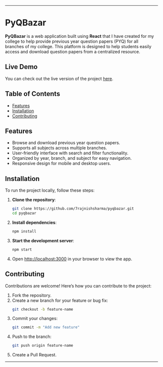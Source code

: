 
---

# PyQBazar

**PyQBazar** is a web application built using **React** that I have created for my college to help provide previous year question papers (PYQ) for all branches of my college. This platform is designed to help students easily access and download question papers from a centralized resource.

## Live Demo

You can check out the live version of the project [here](https://pyqbazar.vercel.app/).

## Table of Contents

- [Features](#features)
- [Installation](#installation)
- [Contributing](#contributing)

## Features

- Browse and download previous year question papers.
- Supports all subjects across multiple branches.
- User-friendly interface with search and filter functionality.
- Organized by year, branch, and subject for easy navigation.
- Responsive design for mobile and desktop users.

  
## Installation

To run the project locally, follow these steps:

1. **Clone the repository**:
    ```bash
    git clone https://github.com/7rajnishsharma/pyqbazar.git
    cd pyqbazar
    ```

2. **Install dependencies**:
    ```bash
    npm install
    ```

3. **Start the development server**:
    ```bash
    npm start
    ```

4. Open [http://localhost:3000](http://localhost:3000) in your browser to view the app.

## Contributing

Contributions are welcome! Here’s how you can contribute to the project:

1. Fork the repository.
2. Create a new branch for your feature or bug fix:
    ```bash
    git checkout -b feature-name
    ```
3. Commit your changes:
    ```bash
    git commit -m "Add new feature"
    ```
4. Push to the branch:
    ```bash
    git push origin feature-name
    ```
5. Create a Pull Request.

---

